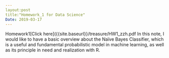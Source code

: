 ```yaml
---
layout:post
title:"Homework_1 for Data Science"
Date: 2019-03-17
---
```

Homework1[Click here]({{site.baseurl}}/treasure/HW1_zzh.pdf
In this note, I would like to have a basic overview about the Naïve Bayes Classifier, which is a useful and fundamental probabilistic model in machine learning, as well as its principle in need and realization with R.
